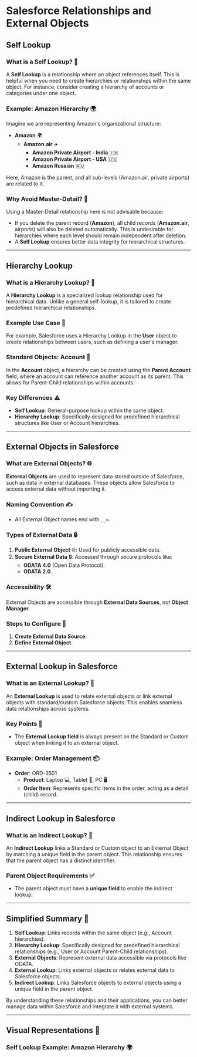# Salesforce Relationships and External Objects

## Self Lookup

### What is a Self Lookup? 🤔

A **Self Lookup** is a relationship where an object references itself. This is helpful when you need to create hierarchies or relationships within the same object. For instance, consider creating a hierarchy of accounts or categories under one object.

### Example: Amazon Hierarchy 🌍

Imagine we are representing Amazon's organizational structure:

- **Amazon** 🌍
  - **Amazon.air** ✈️
    - **Amazon Private Airport - India** 🇮🇳
    - **Amazon Private Airport - USA** 🇺🇸
    - **Amazon Russian** 🇷🇺

Here, Amazon is the parent, and all sub-levels (Amazon.air, private airports) are related to it.

### Why Avoid Master-Detail? 🚫

Using a Master-Detail relationship here is not advisable because:

- If you delete the parent record (**Amazon**), all child records (**Amazon.air**, airports) will also be deleted automatically. This is undesirable for hierarchies where each level should remain independent after deletion.
- A **Self Lookup** ensures better data integrity for hierarchical structures.

---

## Hierarchy Lookup

### What is a Hierarchy Lookup? 📂

A **Hierarchy Lookup** is a specialized lookup relationship used for hierarchical data. Unlike a general self-lookup, it is tailored to create predefined hierarchical relationships.

### Example Use Case 👤

For example, Salesforce uses a Hierarchy Lookup in the **User** object to create relationships between users, such as defining a user's manager.

### Standard Objects: Account 🏢

In the **Account** object, a hierarchy can be created using the **Parent Account** field, where an account can reference another account as its parent. This allows for Parent-Child relationships within accounts.

### Key Differences ⚠️

- **Self Lookup**: General-purpose lookup within the same object.
- **Hierarchy Lookup**: Specifically designed for predefined hierarchical structures like User or Account hierarchies.

---

## External Objects in Salesforce

### What are External Objects? 🌐

**External Objects** are used to represent data stored outside of Salesforce, such as data in external databases. These objects allow Salesforce to access external data without importing it.

### Naming Convention ✍️

- All External Object names end with `__x`.

### Types of External Data 🔒

1. **Public External Object** 🌐: Used for publicly accessible data.
2. **Secure External Data** 🔒: Accessed through secure protocols like:
   - **ODATA 4.0** (Open Data Protocol).
   - **ODATA 2.0**.

### Accessibility 🛠️

External Objects are accessible through **External Data Sources**, not **Object Manager**.

### Steps to Configure 🔄

1. **Create External Data Source**.
2. **Define External Object**.

---

## External Lookup in Salesforce

### What is an External Lookup? 🔗

An **External Lookup** is used to relate external objects or link external objects with standard/custom Salesforce objects. This enables seamless data relationships across systems.

### Key Points 📌

- The **External Lookup field** is always present on the Standard or Custom object when linking it to an external object.

### Example: Order Management 📦

- **Order**: ORD-3501
  - **Product**: Laptop 💻, Tablet 📱, PC 🖥️
  - **Order Item**: Represents specific items in the order, acting as a detail (child) record.

---

## Indirect Lookup in Salesforce

### What is an Indirect Lookup? 🔗

An **Indirect Lookup** links a Standard or Custom object to an External Object by matching a unique field in the parent object. This relationship ensures that the parent object has a distinct identifier.

### Parent Object Requirements ✅

- The parent object must have a **unique field** to enable the indirect lookup.

---

## Simplified Summary 🌟

1. **Self Lookup**: Links records within the same object (e.g., Account hierarchies).
2. **Hierarchy Lookup**: Specifically designed for predefined hierarchical relationships (e.g., User or Account Parent-Child relationships).
3. **External Objects**: Represent external data accessible via protocols like ODATA.
4. **External Lookup**: Links external objects or relates external data to Salesforce objects.
5. **Indirect Lookup**: Links Salesforce objects to external objects using a unique field in the parent object.

By understanding these relationships and their applications, you can better manage data within Salesforce and integrate it with external systems.

---

## Visual Representations 🎨

### Self Lookup Example: Amazon Hierarchy 🌍



